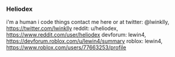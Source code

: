 ### Heliodex

<!--
**HelioDex/Heliodex** is a ✨ _special_ ✨ repository because its `README.md` (this file) appears on your GitHub profile.
-->

i'm a human 
i code things
contact me here or at 
twitter: @lwinklly, https://twitter.com/lwinklly
reddit: u/heliodex, https://www.reddit.com/user/heliodex
devforum: lewin4, https://devforum.roblox.com/u/lewin4/summary
roblox: lewin4, https://www.roblox.com/users/77663253/profile
